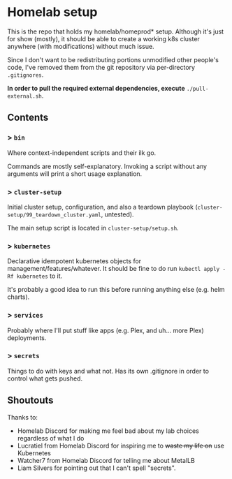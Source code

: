# Homelab setup

This is the repo that holds my homelab/homeprod* setup. 
Although it's just for show (mostly), it should be able to create a working k8s cluster anywhere (with modifications) without much issue.

Since I don't want to be redistributing portions unmodified other people's code, I've removed them from the git repository via per-directory `.gitignores`.

**In order to pull the required external dependencies, execute** `./pull-external.sh`.

## Contents

### > `bin`

Where context-independent scripts and their ilk go. 

Commands are mostly self-explanatory. 
Invoking a script without any arguments will print a short usage explanation.

### > `cluster-setup`

Initial cluster setup, configuration, and also a teardown playbook (`cluster-setup/99_teardown_cluster.yaml`, untested).

The main setup script is located in `cluster-setup/setup.sh`.

### > `kubernetes`

Declarative idempotent kubernetes objects for management/features/whatever.
It should be fine to do run `kubectl apply -Rf kubernetes` to it.

It's probably a good idea to run this before running anything else (e.g. helm charts).

### > `services`

Probably where I'll put stuff like apps (e.g. Plex, and uh... more Plex) deployments.

### > `secrets`

Things to do with keys and what not. Has its own .gitignore in order to control what gets pushed.

## Shoutouts

Thanks to:
- Homelab Discord for making me feel bad about my lab choices regardless of what I do
- Lucratiel from Homelab Discord for inspiring me to ~~waste my life on~~ use Kubernetes 
- Watcher7 from Homelab Discord for telling me about MetalLB
- Liam Silvers for pointing out that I can't spell "secrets".